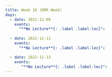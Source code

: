 ```yaml
---
title: Week 16 (RRR Week)
days:
  - date: 2022-12-09
    events:
      "**No Lecture**{: .label .label-lec}":
      
  - date: 2022-12-11
    events:
      "**No Lecture**{: .label .label-lec}":

  - date: 2022-12-13
    events:   
       "**No Lecture**{: .label .label-lec}":       
---
```

